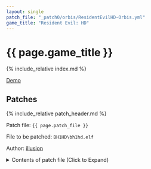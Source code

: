 ```yaml
---
layout: single
patch_file: "_patch0/orbis/ResidentEvilHD-Orbis.yml"
game_title: "Resident Evil: HD"
---
```


# {{ page.game_title }}

{% include_relative index.md %}

[Demo](https://youtu.be/MSVD1Gmm4P8)

## Patches

{% include_relative patch_header.md %}

Patch file: `{{ page.patch_file }}`

File to be patched: `BH1HD\bh1hd.elf`

Author: [illusion](https://twitter.com/illusion0002)

<details>
<summary>Contents of patch file (Click to Expand)</summary>

{% highlight yml %}
{% flexible_include {{ page.patch_file }} %}
{% endhighlight %}

</details>
